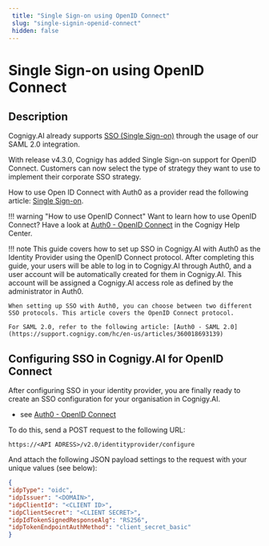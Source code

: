 ```yaml
---
 title: "Single Sign-on using OpenID Connect" 
 slug: "single-signin-openid-connect" 
 hidden: false 
---
```

# Single Sign-on using OpenID Connect

## Description 


Cognigy.AI already supports [SSO (Single Sign-on)](single-sign-in-saml2.md) through the usage of our SAML 2.0 integration. 

With release v4.3.0, Cognigy has added Single Sign-on support for OpenID Connect. Customers can now select the type of strategy they want to use to implement their corporate SSO strategy.

How to use Open ID Connect with Auth0 as a provider read the following article: [Single Sign-on](https://support.cognigy.com/hc/en-us/articles/360021171120-Auth0-OpenID-Connect#introduction-0-0).

!!! warning "How to use OpenID Connect"
    Want to learn how to use OpenID Connect? Have a look at [Auth0 - OpenID Connect](https://support.cognigy.com/hc/en-us/articles/360021171120-Auth0-OpenID-Connect#introduction-0-0) in the Cognigy Help Center.

!!! note
    This guide covers how to set up SSO in Cognigy.AI with Auth0 as the Identity Provider using the OpenID Connect protocol. After completing this guide, your users will be able to log in to Cognigy.AI through Auth0, and a user account will be automatically created for them in Cognigy.AI. This account will be assigned a Cognigy.AI access role as defined by the administrator in Auth0.

    When setting up SSO with Auth0, you can choose between two different SSO protocols. This article covers the OpenID Connect protocol. 
    
    For SAML 2.0, refer to the following article: [Auth0 - SAML 2.0](https://support.cognigy.com/hc/en-us/articles/360018693139)


## Configuring SSO in Cognigy.AI for OpenID Connect

After configuring SSO in your identity provider, you are finally ready to create an SSO configuration for your organisation in Cognigy.AI.
 - see [Auth0 - OpenID Connect](https://support.cognigy.com/hc/en-us/articles/360021171120-Auth0-OpenID-Connect#introduction-0-0)

To do this, send a POST request to the following URL:

````
https://<API ADRESS>/v2.0/identityprovider/configure
````

And attach the following JSON payload settings to the request with your unique values (see below):

````JSON
{
"idpType": "oidc",
"idpIssuer": "<DOMAIN>",
"idpClientId": "<CLIENT ID>",
"idpClientSecret": "<CLIENT SECRET>",
"idpIdTokenSignedResponseAlg": "RS256",
"idpTokenEndpointAuthMethod": "client_secret_basic"
}
````